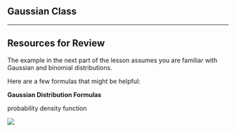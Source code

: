 Gaussian Class
---
---

Resources for Review
---

The example in the next part of the lesson assumes you are familiar with Gaussian and binomial distributions.

Here are a few formulas that might be helpful:

**Gaussian Distribution Formulas**

probability density function

<img src="https://render.githubusercontent.com/render/math?math=e^{i %2B\pi} =x%2B1">
